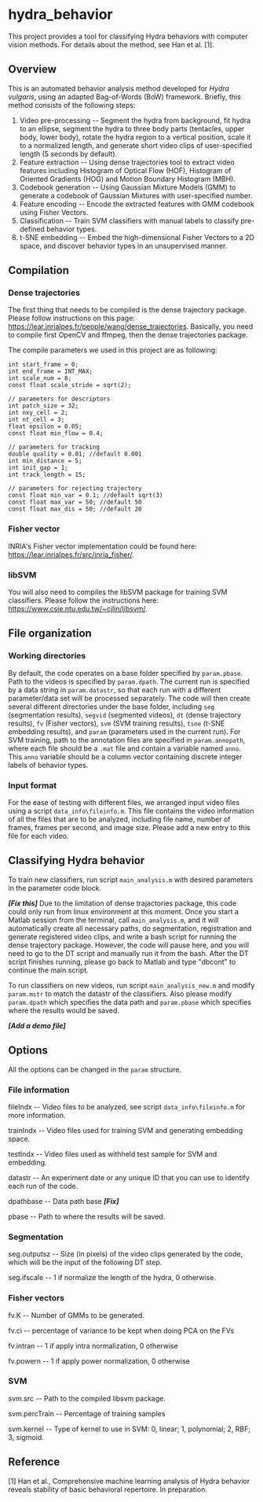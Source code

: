 # hydra_behavior
This project provides a tool for classifying Hydra behaviors with computer vision methods. For details about the method, see Han et al. [1].

## Overview
This is an automated behavior analysis method developed for _Hydra vulgaris_, using an adapted Bag-of-Words (BoW) framework. Briefly, this method consists of the following steps:
1. Video pre-processing -- Segment the hydra from background, fit hydra to an ellipse, segment the hydra to three body parts (tentacles, upper body, lower body), rotate the hydra region to a vertical position, scale it to a normalized length, and generate short video clips of user-specified length (5 seconds by default).
2. Feature extraction -- Using dense trajectories tool to extract video features including Histogram of Optical Flow (HOF), Histogram of Oriented Gradients (HOG) and Motion Boundary Histogram (MBH).
3. Codebook generation -- Using Gaussian Mixture Models (GMM) to generate a codebook of Gaussian Mixtures with user-specified number.
4. Feature encoding -- Encode the extracted features with GMM codebook using Fisher Vectors.
5. Classification -- Train SVM classifiers with manual labels to classify pre-defined behavior types.
6. t-SNE embedding -- Embed the high-dimensional Fisher Vectors to a 2D space, and discover behavior types in an unsupervised manner.

## Compilation
### Dense trajectories
The first thing that needs to be compiled is the dense trajectory package. Please follow instructions on this page: https://lear.inrialpes.fr/people/wang/dense_trajectories. Basically, you need to compile first OpenCV and ffmpeg, then the dense trajectories package.

The compile parameters we used in this project are as following:
```
int start_frame = 0;
int end_frame = INT_MAX;
int scale_num = 8;
const float scale_stride = sqrt(2);

// parameters for descriptors
int patch_size = 32;
int nxy_cell = 2;
int nt_cell = 3;
float epsilon = 0.05;
const float min_flow = 0.4;

// parameters for tracking
double quality = 0.01; //default 0.001
int min_distance = 5;
int init_gap = 1;
int track_length = 15;

// parameters for rejecting trajectory
const float min_var = 0.1; //default sqrt(3)
const float max_var = 50; //default 50
const float max_dis = 50; //default 20
```

### Fisher vector
INRIA's Fisher vector implementation could be found here: https://lear.inrialpes.fr/src/inria_fisher/.

### libSVM
You will also need to compiles the libSVM package for training SVM classifiers. Please follow the instructions here: https://www.csie.ntu.edu.tw/~cjlin/libsvm/.

## File organization
### Working directories
By default, the code operates on a base folder specified by `param.pbase`. Path to the videos is specified by `param.dpath`. The current run is specified by a data string in `param.datastr`, so that each run with a different parameter/data set will be processed separately. The code will then create several different directories under the base folder, including `seg` (segmentation results), `segvid` (segmented videos), `dt` (dense trajectory results), `fv` (Fisher vectors), `svm` (SVM training results), `tsne` (t-SNE embedding results), and `param` (parameters used in the current run). For SVM training, path to the annotation files are specified in `param.annopath`, where each file should be a `.mat` file and contain a variable named `anno`. This `anno` variable should be a column vector containing discrete integer labels of behavior types.

### Input format
For the ease of testing with different files, we arranged input video files using a script `data_info\fileinfo.m`. This file contains the video information of all the files that are to be analyzed, including file name, number of frames, frames per second, and image size. Please add a new entry to this file for each video.

## Classifying Hydra behavior
To train new classifiers, run script `main_analysis.m` with desired parameters in the parameter code block. 

**_[Fix this]_** Due to the limitation of dense trajactories package, this code could only run from linux environment at this moment. Once you start a Matlab session from the terminal, call `main_analysis.m`, and it will automatically create all necessary paths, do segmentation, registration and generate registered video clips, and write a bash script for running the dense trajectory package. However, the code will pause here, and you will need to go to the DT script and manually run it from the bash. After the DT script finishes running, please go back to Matlab and type "dbcont" to continue the main script.

To run classifiers on new videos, run script `main_analysis_new.m` and modify `param.mstr` to match the datastr of the classifiers. Also please modify `param.dpath` which specifies the data path and `param.pbase` which specifies where the results would be saved.

**_[Add a demo file]_**

## Options
All the options can be changed in the `param` structure.

### File information
fileIndx -- Video files to be analyzed, see script `data_info\fileinfo.m` for more information.

trainIndx -- Video files used for training SVM and generating embedding space.

testIndx -- Video files used as withheld test sample for SVM and embedding.

datastr -- An experiment date or any unique ID that you can use to identify each run of the code.

dpathbase -- Data path base **_[Fix]_**

pbase -- Path to where the results will be saved.

### Segmentation
seg.outputsz -- Size (in pixels) of the video clips generated by the code, which will be the input of the following DT step.

seg.ifscale -- 1 if normalize the length of the hydra, 0 otherwise.

### Fisher vectors
fv.K -- Number of GMMs to be generated.

fv.ci -- percentage of variance to be kept when doing PCA on the FVs

fv.intran -- 1 if apply intra normalization, 0 otherwise

fv.powern -- 1 if apply power normalization, 0 otherwise

### SVM
svm.src -- Path to the compiled libsvm package.

svm.percTrain -- Percentage of training samples

svm.kernel -- Type of kernel to use in SVM: 0, linear; 1, polynomial; 2, RBF; 3, sigmoid.


## Reference
[1] Han et al., Comprehensive machine learning analysis of Hydra behavior reveals stability of basic behavioral repertoire. In preparation.
